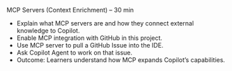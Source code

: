 MCP Servers (Context Enrichment) – 30 min
- Explain what MCP servers are and how they connect external knowledge to Copilot.
- Enable MCP integration with GitHub in this project.
- Use MCP server to pull a GitHub Issue into the IDE.
- Ask Copilot Agent to work on that issue.
- Outcome: Learners understand how MCP expands Copilot’s capabilities.
